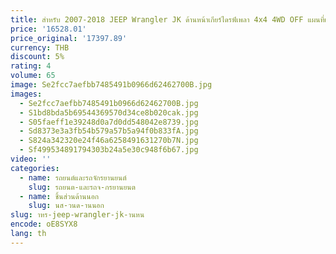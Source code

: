 ```yaml
---
title: สําหรับ 2007-2018 JEEP Wrangler JK ด้านหน้าเกียร์ไดรฟ์เพลา 4x4 4WD OFF แผนที่เหล็กความแข็งแรงสูง 1350 Driveshaft W/ A/T
price: '16528.01'
price_original: '17397.89'
currency: THB
discount: 5%
rating: 4
volume: 65
image: Se2fcc7aefbb7485491b0966d62462700B.jpg
images:
  - Se2fcc7aefbb7485491b0966d62462700B.jpg
  - S1bd8bda5b69544369570d34ce8b020cak.jpg
  - S05faeff1e39248d0a7d0dd548042e8739.jpg
  - Sd8373e3a3fb54b579a57b5a94f0b833fA.jpg
  - S824a342320e24f46a6258491631270b7N.jpg
  - Sf499534891794303b24a5e30c948f6b67.jpg
video: ''
categories:
  - name: รถยนต์และรถจักรยานยนต์
    slug: รถยนต-และรถจ-กรยานยนต
  - name: ชิ้นส่วนด้านนอก
    slug: นส-วนด-านนอก
slug: าหร-jeep-wrangler-jk-านหน
encode: oE8SYX8
lang: th
---
```

  